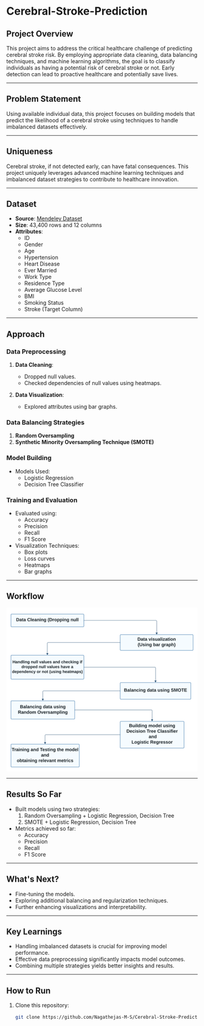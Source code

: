 # Cerebral-Stroke-Prediction


## Project Overview
This project aims to address the critical healthcare challenge of predicting cerebral stroke risk. By employing appropriate data cleaning, data balancing techniques, and machine learning algorithms, the goal is to classify individuals as having a potential risk of cerebral stroke or not. Early detection can lead to proactive healthcare and potentially save lives.

---

## Problem Statement
Using available individual data, this project focuses on building models that predict the likelihood of a cerebral stroke using techniques to handle imbalanced datasets effectively.

---

## Uniqueness
Cerebral stroke, if not detected early, can have fatal consequences. This project uniquely leverages advanced machine learning techniques and imbalanced dataset strategies to contribute to healthcare innovation. 

---

## Dataset
- **Source**: [Mendeley Dataset](https://data.mendeley.com/datasets/x8ygrw87jw/1)
- **Size**: 43,400 rows and 12 columns
- **Attributes**:
  - ID
  - Gender
  - Age
  - Hypertension
  - Heart Disease
  - Ever Married
  - Work Type
  - Residence Type
  - Average Glucose Level
  - BMI
  - Smoking Status
  - Stroke (Target Column)

---

## Approach
### Data Preprocessing
1. **Data Cleaning**:
   - Dropped null values.
   - Checked dependencies of null values using heatmaps.

2. **Data Visualization**:
   - Explored attributes using bar graphs.

### Data Balancing Strategies
1. **Random Oversampling**
2. **Synthetic Minority Oversampling Technique (SMOTE)**

### Model Building
- Models Used:
  - Logistic Regression
  - Decision Tree Classifier

### Training and Evaluation
- Evaluated using:
  - Accuracy
  - Precision
  - Recall
  - F1 Score
- Visualization Techniques:
  - Box plots
  - Loss curves
  - Heatmaps
  - Bar graphs

---

## Workflow
![Workflow Diagram](./workflow.png)

---

## Results So Far
- Built models using two strategies:
  1. Random Oversampling + Logistic Regression, Decision Tree
  2. SMOTE + Logistic Regression, Decision Tree
- Metrics achieved so far:
  - Accuracy
  - Precision
  - Recall
  - F1 Score

---

## What's Next?
- Fine-tuning the models.
- Exploring additional balancing and regularization techniques.
- Further enhancing visualizations and interpretability.

---

## Key Learnings
- Handling imbalanced datasets is crucial for improving model performance.
- Effective data preprocessing significantly impacts model outcomes.
- Combining multiple strategies yields better insights and results.

---

## How to Run
1. Clone this repository:
   ```bash
   git clone https://github.com/Nagathejas-M-S/Cerebral-Stroke-Prediction.git
